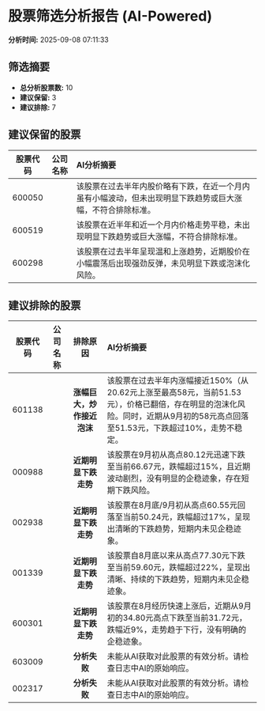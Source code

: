 # 股票筛选分析报告 (AI-Powered)

**分析时间:** 2025-09-08 07:11:33

## 筛选摘要

- **总分析股票数:** 10
- **建议保留:** 3
- **建议排除:** 7

## 建议保留的股票

| 股票代码 | 公司名称 | AI分析摘要 |
|:---:|:---:|:---|
| 600050 |  | 该股票在过去半年内股价略有下跌，在近一个月内虽有小幅波动，但未出现明显下跌趋势或巨大涨幅，不符合排除标准。 |
| 600519 |  | 该股票在近半年和近一个月内价格走势平稳，未出现明显下跌趋势或巨大涨幅，不符合排除标准。 |
| 600298 |  | 该股票在过去半年呈现温和上涨趋势，近期股价在小幅震荡后出现强劲反弹，未见明显下跌或泡沫化风险。 |

## 建议排除的股票

| 股票代码 | 公司名称 | 排除原因 | AI分析摘要 |
|:---:|:---:|:---:|:---|
| 601138 |  | **涨幅巨大，炒作接近泡沫** | 该股票在过去半年内涨幅接近150%（从20.62元上涨至最高58元，当前51.53元），价格已翻倍，存在明显的泡沫化风险。同时，近期从9月初的58元高点回落至51.53元，下跌超过10%，走势不稳定。 |
| 000988 |  | **近期明显下跌走势** | 该股票在9月初从高点80.12元迅速下跌至当前66.67元，跌幅超过15%，且近期波动剧烈，没有明显的企稳迹象，存在短期下跌风险。 |
| 002938 |  | **近期明显下跌走势** | 该股票在8月底/9月初从高点60.55元回落至当前50.24元，跌幅超过17%，呈现出清晰的下跌趋势，短期内未见企稳迹象。 |
| 001339 |  | **近期明显下跌走势** | 该股票自8月底以来从高点77.30元下跌至当前59.60元，跌幅超过22%，呈现出清晰、持续的下跌趋势，短期内未见企稳迹象。 |
| 600301 |  | **近期明显下跌走势** | 该股票在8月经历快速上涨后，近期从9月初的34.80元高点下跌至当前31.72元，跌幅近9%，走势趋于下行，没有明确的企稳迹象。 |
| 603009 |  | **分析失败** | 未能从AI获取对此股票的有效分析。请检查日志中AI的原始响应。 |
| 002317 |  | **分析失败** | 未能从AI获取对此股票的有效分析。请检查日志中AI的原始响应。 |
